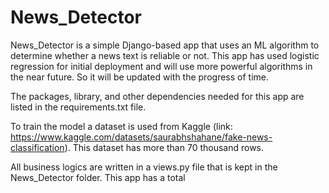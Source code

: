 # News_Detector
News_Detector is a simple Django-based app that uses an ML algorithm to determine whether a news text is reliable or not.
This app has used logistic regression for initial deployment and will use more powerful algorithms in the near future. So it will be updated with the progress of time.

The packages, library, and other dependencies needed for this app are listed in the requirements.txt file.


To train the model a dataset is used from Kaggle (link: https://www.kaggle.com/datasets/saurabhshahane/fake-news-classification). This dataset has more than 70 thousand rows. 

All business logics are written in a views.py file that is kept in the News_Detector folder.
This app has a total 
